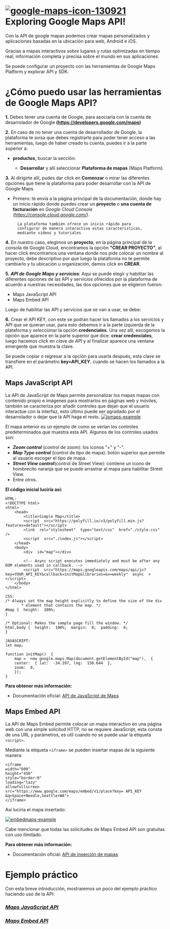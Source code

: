 #  <a href="https://imgbb.com/"><img src="https://i.ibb.co/NVmJfFm/google-maps-icon-130921.png" alt="google-maps-icon-130921" border="0" /></a> Exploring Google Maps API!


Con la API de google mapas podemos crear mapas personalizados y aplicaciones basadas en la ubicación para web, Android e iOS.

Gracias a mapas interactivos sobre lugares y rutas optimizadas en tiempo real, información completa y precisa sobre el mundo en sus aplicaciones. 

Se puede configurar un proyecto con las herramientas de Google Maps Platform y explorar API y SDK.



# ¿Cómo puedo usar las herramientas de Google Maps API?

**1.**  Debes tener una cuenta de Google, para asociarla con la cuenta de desarrolador de Google **(https://developers.google.com/maps)**

**2.** En caso de no tener una cuenta de desarrollador de Google, la plataforma te avisa que debes registrarte para poder tener acceso a las herramientas, luego de haber creado tu cuenta, puedes ir a la parte superior a:
 * **productos**, buscar la sección:

	 *	**Desarrollar** y allí seleccionar **Plataforma de mapas** (Maps Platform).

**3.** Al dirigirte allí, pudes dar click en **Comenzar** o mirar las diferentes opciones que tiene la plataforma para poder desarrollar con la API de Google Maps.
* Primero: te envía a la página principal de la documentación, donde hay un inicio rápido donde puedes crear un **proyecto** o **una cuenta de facturación** en *Google Cloud Console (https://console.cloud.google.com/)*.

		La plataforma también ofrece un inicio rápido para 
		configurar de manera interactiva estas caracteristicas,
		mediante videos y tutoriales
	
**4.** En nuestro caso, elegimos un **proyecto**, en la página principal de la consola de Google Cloud, encontramos la opción **"CREAR PROYECTO"**, al hacer click encontramos una ventana donde nos pide colocar un nombre al proyecto, debe descriptivo por que luego la plataforma no te permite cambiarlo y tu ubicación u organización, damos click en **CREAR**.

**5.** **_API de Google Maps y servicios_**: Aqui se puede elegir y habilitar las diferentes opciones de las API y servicios ofrecidos por la plataforma de acuerdo a nuestras necesidades, las dos opciones que se eligieron fueron:

*	Maps JavaScript API
*	Maps Embed API

Luego de habilitar las API y servicios que se van a usar, se debe:

**6.** Crear el API KEY, con este se podran hacer los llamados a los servicios y API que se quieran usar, para esto debemos ir a la parte izquierda de la plataforma y seleccionar la opción **credenciales**.
Una vez allí, escogemos la opción que aparece en la parte superior que dice: **crear credenciales**, luego hacemos click en _clave de API_ y al finalizar aparece una ventana emergente que muestra la clave.

Se puede copiar o regresar a la opción para usarla después, esta clave se transfiere en el parámetro **key=API_KEY**, cuando se hacen los llamados a la API.


## Maps JavaScript API

La API de JavaScript de Maps permite personalizar los mapas mapas con contenido propio e imágenes para mostrarlos en páginas web y móviles, también se caracteriza por añadir controles que dejan que el usuario interactue con la interfaz, esto último puede ser agradado por el desarrolador o dejar que la API haga el resto.
<a href="https://ibb.co/mb84pBP"><img src="https://i.ibb.co/4Kdpkf0/jsmaps-example.png" alt="jsmaps-example" border="0" /></a>


El mapa anterior es un ejemplo de como se verían los controles predeterminados que muestra esta API.
Algunos de los controles usados son: 
* **_Zoom control_** (control de zoom): los iconos "+" y "-".
* **_Map Type control_** (control de tipo de mapa): botón superior que permite al usuario escoger el tipo de mapa.
* **_Street View control_**(control de Street View): contiene un icono de hombrecito naranja que se puede arrastrar al mapa para habilitar Street View.
* Entre otros.

**El código inicial luciría así:**
```
HTML:
<!DOCTYPE html>  
<html>
	<head> 
		<title>Simple Map</title>
		<script  src="https://polyfill.io/v3/polyfill.min.js?	features=default"></script>
		<link  rel="stylesheet"  type="text/css"  href="./style.css"  /> 
		<script  src="./index.js"></script>
	</head> 
	<body> 
		<div  id="map"></div>

		<!-- Async script executes immediately and must be after any DOM elements used in callback. -->
		<script  src="https://maps.googleapis.com/maps/api/js?key=YOUR_API_KEY&callback=initMap&libraries=&v=weekly"  async  ></script>
	</body>  
</html>
```
```
CSS:
/* Always set the map height explicitly to define the size of the div  
       * element that contains the map. */  
#map {  height:  100%;  
}  
  
/* Optional: Makes the sample page fill the window. */  
html,body {  height:  100%;  margin:  0;  padding:  0;  
}
```
```
JAVASCRIPT:
let map;  
  
function initMap()  {
	map =  new google.maps.Map(document.getElementById("map"),  {
	center:  { lat:  -34.397, lng:  150.644  },
	zoom:  8,
	});  
}
```
**Para obtener más información:**
-   Documentación oficial: [API de JavaScript de Maps](https://developers.google.com/maps/documentation/javascript)

## Maps Embed API

La API de Maps Embed permite colocar un mapa interactivo en una página web con una simple solicitud HTTP, no se requiere JavaScript, esta consta de una URL y parámetros, es util cuando no se puede usar la etiqueta `<script>`.

Mediante la etiqueta `<iframe>` se pueden insertar mapas de la siguiente manera:
```
<iframe
width="600"
height="450"
style="border:0"
loading="lazy"
allowfullscreen
src="https://www.google.com/maps/embed/v1/place?key= API_KEY &q=Space+Needle,Seattle+WA">  
</iframe>
```
Así luciría el mapa insertado:

<a href="https://ibb.co/1Q3n9Ds"><img src="https://i.ibb.co/3dws0Df/embedmaps-example.png" alt="embedmaps-example" border="0" /></a>

Cabe mencionar que todas las solicitudes de Maps Embed API son gratuitas con uso ilimitado.

**Para obtener más información:**
- Documentación oficial: [API de inserción de mapas](https://developers.google.com/maps/documentation/embed)

# Ejemplo práctico

Con esta breve introducción, mostraremos un poco del ejemplo práctico haciendo uso de la API:

### *[Maps JavaScript API](https://github.com/joseriosdev/exploring-GoogleMapsAPI/tree/main/docs)*


### *[Maps Embed API](https://github.com/joseriosdev/exploring-GoogleMapsAPI/tree/main/VisualForce)*
